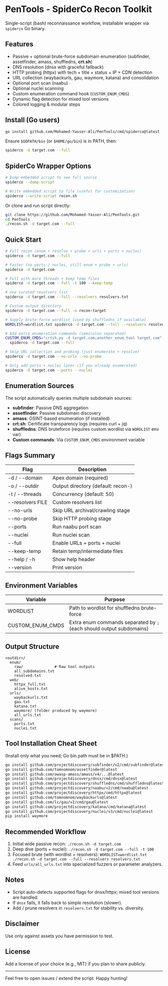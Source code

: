 # PenTools - SpiderCo Recon Toolkit

Single-script (bash) reconnaissance workflow, installable wrapper via `spiderco` Go binary.

## Features
- Passive + optional brute-force subdomain enumeration (subfinder, assetfinder, amass, shuffledns, **crt.sh**)
- DNS resolution (dnsx with graceful fallback)
- HTTP probing (httpx) with tech + title + status + IP + CDN detection
- URL collection (waybackurls, gau, waymore, katana) and consolidation
- Optional port scan (naabu)
- Optional nuclei scanning
- Custom enumeration command hook (`CUSTOM_ENUM_CMDS`)
- Dynamic flag detection for mixed tool versions
- Colored logging & modular steps

## Install (Go users)
```bash
go install github.com/Mohamed-Yasser-Ali/PenTools/cmd/spiderco@latest
```
Ensure `$GOPATH/bin` (or `$HOME/go/bin`) is in PATH, then:
```bash
spiderco -d target.com --full
```

## SpiderCo Wrapper Options
```bash
# Dump embedded script to see full source
spiderco --dump-script

# Write embedded script to file (useful for customization)
spiderco --write-script recon.sh
```

Or clone and run script directly:
```bash
git clone https://github.com/Mohamed-Yasser-Ali/PenTools.git
cd PenTools
./recon.sh -d target.com --full
```

## Quick Start
```bash
# Full recon (enum + resolve + probe + urls + ports + nuclei)
spiderco -d target.com --full

# Faster (no ports / nuclei, still enum + probe + urls)
spiderco -d target.com

# Full with more threads + keep temp files
spiderco -d target.com --full -t 100 --keep-temp

# Use curated resolvers list
spiderco -d target.com --full --resolvers resolvers.txt

# Custom output directory
spiderco -d target.com --full -o recon-target

# Supply brute-force wordlist (used by shuffledns if available)
WORDLIST=wordlist.txt spiderco -d target.com --full --resolvers resolvers.txt

# Add extra enumeration commands (semicolon separated)
CUSTOM_ENUM_CMDS="crtsh.py -d target.com;another_enum_tool target.com" \
  spiderco -d target.com --full

# Skip URL collection and probing (just enumerate + resolve)
spiderco -d target.com --no-urls --no-probe

# Only add ports + nuclei later (if you already enumerated)
spiderco -d target.com --ports --nuclei
```

## Enumeration Sources
The script automatically queries multiple subdomain sources:
- **subfinder**: Passive DNS aggregation
- **assetfinder**: Passive subdomain discovery 
- **amass**: OSINT-based enumeration (if installed)
- **crt.sh**: Certificate transparency logs (requires curl + jq)
- **shuffledns**: DNS bruteforce (requires custom wordlist via `WORDLIST` env var)
- **Custom commands**: Via `CUSTOM_ENUM_CMDS` environment variable

## Flags Summary
| Flag | Description |
|------|-------------|
| -d / --domain | Apex domain (required) |
| -o / --outdir | Output directory (default: recon-<domain>) |
| -t / --threads | Concurrency (default: 50) |
| --resolvers FILE | Custom resolvers list |
| --no-urls | Skip URL archival/crawling stage |
| --no-probe | Skip HTTP probing stage |
| --ports | Run naabu port scan |
| --nuclei | Run nuclei scan |
| --full | Enable URLs + ports + nuclei |
| --keep-temp | Retain temp/intermediate files |
| --help / -h | Show help header |
| --version | Print version |

## Environment Variables
| Variable | Purpose |
|----------|---------|
| WORDLIST | Path to wordlist for shuffledns brute-force |
| CUSTOM_ENUM_CMDS | Extra enum commands separated by `;` (each should output subdomains) |

## Output Structure
```
<outdir>/
  enum/
    raw/              # Raw tool outputs
    all_subdomains.txt
    resolved.txt
  web/
    httpx_full.txt
    alive_hosts.txt
  urls/
    waybackurls.txt
    gau.txt
    katana.txt
    waymore/ (folder produced by waymore)
    all_urls.txt
  scans/
    ports.txt
    nuclei.txt
```

## Tool Installation Cheat Sheet
(Install only what you need; Go bin path must be in $PATH.)
```bash
go install github.com/projectdiscovery/subfinder/v2/cmd/subfinder@latest
go install github.com/tomnomnom/assetfinder@latest
go install github.com/owasp-amass/amass/v4/...@latest
go install github.com/projectdiscovery/dnsx/cmd/dnsx@latest
go install github.com/projectdiscovery/shuffledns/cmd/shuffledns@latest
go install github.com/projectdiscovery/naabu/v2/cmd/naabu@latest
go install github.com/projectdiscovery/httpx/cmd/httpx@latest
go install github.com/tomnomnom/waybackurls@latest
go install github.com/lc/gau/v2/cmd/gau@latest
go install github.com/projectdiscovery/katana/cmd/katana@latest
go install github.com/projectdiscovery/nuclei/v3/cmd/nuclei@latest
pip install waymore
```

## Recommended Workflow
1. Initial wide passive recon: `./recon.sh -d target.com`  
2. Deep dive (ports + nuclei): `./recon.sh -d target.com --full -t 100`  
3. Focused brute (with wordlist + resolvers): `WORDLIST=wordlist.txt ./recon.sh -d target.com --full --resolvers resolvers.txt`  
4. Feed `urls/all_urls.txt` into specialized fuzzers or parameter analyzers.

## Notes
- Script auto-detects supported flags for dnsx/httpx; mixed tool versions are handled.
- If `dnsx` fails, it falls back to simple resolution (slower).
- Add / prune resolvers in `resolvers.txt` for stability vs. diversity.

## Disclaimer
Use only against assets you have permission to test.

## License
Add a license of your choice (e.g., MIT) if you plan to share publicly.

---
Feel free to open issues / extend the script. Happy hunting!
